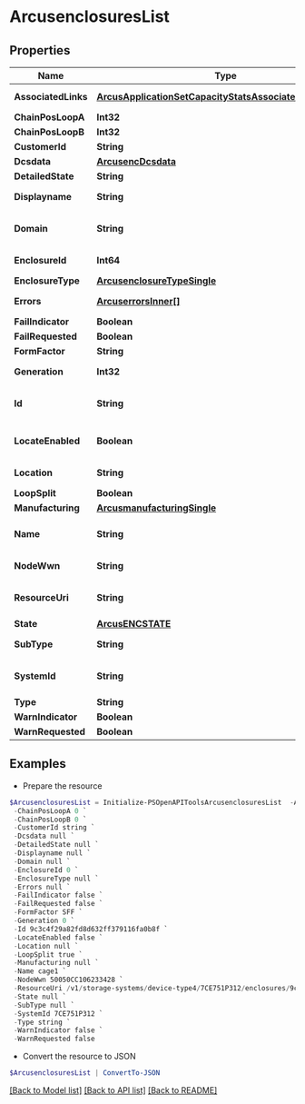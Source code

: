 # ArcusenclosuresList
## Properties

Name | Type | Description | Notes
------------ | ------------- | ------------- | -------------
**AssociatedLinks** | [**ArcusApplicationSetCapacityStatsAssociatedLinksInner[]**](ArcusApplicationSetCapacityStatsAssociatedLinksInner.md) | Associated Links Details | [optional] 
**ChainPosLoopA** | **Int32** |  | [optional] 
**ChainPosLoopB** | **Int32** |  | [optional] 
**CustomerId** | **String** | customerId | [optional] 
**Dcsdata** | [**ArcusencDcsdata**](ArcusencDcsdata.md) |  | [optional] 
**DetailedState** | **String** |  | [optional] 
**Displayname** | **String** | Enclosure Display name | [optional] 
**Domain** | **String** | Domain that the resource belongs to | [optional] 
**EnclosureId** | **Int64** | Numeric ID of the resource | [optional] 
**EnclosureType** | [**ArcusenclosureTypeSingle**](ArcusenclosureTypeSingle.md) |  | [optional] 
**Errors** | [**ArcuserrorsInner[]**](ArcuserrorsInner.md) | Errors occurred in enclosure | [optional] 
**FailIndicator** | **Boolean** |  | [optional] 
**FailRequested** | **Boolean** |  | [optional] 
**FormFactor** | **String** |  | [optional] 
**Generation** | **Int32** | generation &#x60;Filter, Sort&#x60; | [optional] 
**Id** | **String** | Unique Identifier of the resource. &#x60;Filter&#x60; | [optional] 
**LocateEnabled** | **Boolean** | Indicates if the locate beacon is enabled or not | [optional] 
**Location** | **String** | Location of the resource | [optional] 
**LoopSplit** | **Boolean** |  | [optional] 
**Manufacturing** | [**ArcusmanufacturingSingle**](ArcusmanufacturingSingle.md) |  | [optional] 
**Name** | **String** | Name of the resource. &#x60;Filter, Sort&#x60; | [optional] 
**NodeWwn** | **String** | WWn of the node resource | [optional] 
**ResourceUri** | **String** | resourceUri for detailed enclosure object | [optional] 
**State** | [**ArcusENCSTATE**](ArcusENCSTATE.md) |  | [optional] 
**SubType** | **String** | Enclosure sub type | [optional] 
**SystemId** | **String** | SystemUid/Serial Number  of the array. | [optional] 
**Type** | **String** | type | [optional] 
**WarnIndicator** | **Boolean** |  | [optional] 
**WarnRequested** | **Boolean** |  | [optional] 

## Examples

- Prepare the resource
```powershell
$ArcusenclosuresList = Initialize-PSOpenAPIToolsArcusenclosuresList  -AssociatedLinks [{&quot;resourceUri&quot;:&quot;/v1/storage-systems/device-type4/7CE751P312&quot;,&quot;type&quot;:&quot;systems&quot;},{&quot;resourceUri&quot;:&quot;/v1/storage-systems/device-type4/7CE751P312/enclosures/9c3c4f29a82fd8d632ff379116fa0b8f/enclosure-powers&quot;,&quot;type&quot;:&quot;enclosure-powers&quot;},{&quot;resourceUri&quot;:&quot;/v1/storage-systems/device-type4/7CE751P312/enclosures/9c3c4f29a82fd8d632ff379116fa0b8f/enclosure-cards&quot;,&quot;type&quot;:&quot;enclosure-cards&quot;},{&quot;resourceUri&quot;:&quot;/v1/storage-systems/device-type4/7CE751P312/enclosures/9c3c4f29a82fd8d632ff379116fa0b8f/enclosure-disks&quot;,&quot;type&quot;:&quot;enclosure-disks&quot;},{&quot;resourceUri&quot;:&quot;/v1/storage-systems/device-type4/7CE751P312/enclosures/9c3c4f29a82fd8d632ff379116fa0b8f/enclosure-sleds&quot;,&quot;type&quot;:&quot;enclosure-sleds&quot;}] `
 -ChainPosLoopA 0 `
 -ChainPosLoopB 0 `
 -CustomerId string `
 -Dcsdata null `
 -DetailedState null `
 -Displayname null `
 -Domain null `
 -EnclosureId 0 `
 -EnclosureType null `
 -Errors null `
 -FailIndicator false `
 -FailRequested false `
 -FormFactor SFF `
 -Generation 0 `
 -Id 9c3c4f29a82fd8d632ff379116fa0b8f `
 -LocateEnabled false `
 -Location null `
 -LoopSplit true `
 -Manufacturing null `
 -Name cage1 `
 -NodeWwn 50050CC106233428 `
 -ResourceUri /v1/storage-systems/device-type4/7CE751P312/enclosures/9c3c4f29a82fd8d632ff379116fa0b8f `
 -State null `
 -SubType null `
 -SystemId 7CE751P312 `
 -Type string `
 -WarnIndicator false `
 -WarnRequested false
```

- Convert the resource to JSON
```powershell
$ArcusenclosuresList | ConvertTo-JSON
```

[[Back to Model list]](../README.md#documentation-for-models) [[Back to API list]](../README.md#documentation-for-api-endpoints) [[Back to README]](../README.md)

